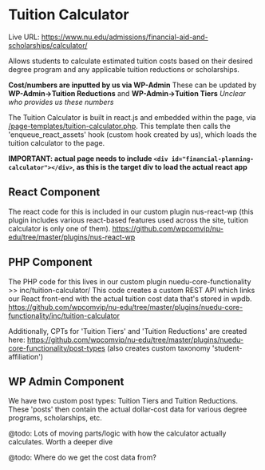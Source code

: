 # Tuition Calculator

Live URL: https://www.nu.edu/admissions/financial-aid-and-scholarships/calculator/

Allows students to calculate estimated tuition costs based on their desired degree program and any applicable tuition reductions or scholarships.

**Cost/numbers are inputted by us via WP-Admin**
These can be updated by **WP-Admin->Tuition Reductions** and **WP-Admin->Tuition Tiers**
*Unclear who provides us these numbers*

The Tuition Calculator is built in react.js and embedded within the page, via [/page-templates/tuition-calculator.php](https://github.com/wpcomvip/nu-edu/blob/master/themes/national-university-hotb/page-templates/tuition-calculator.php). 
This template then calls the 'enqueue_react_assets' hook (custom hook created by us), which loads the tuition calculator to the page. 

**IMPORTANT: actual page needs to include `<div id="financial-planning-calculator"></div>`, as this is the target div to load the actual react app**

## React Component
The react code for this is included in our custom plugin nus-react-wp (this plugin includes various react-based features used across the site, tuition calculator is only one of them).
https://github.com/wpcomvip/nu-edu/tree/master/plugins/nus-react-wp

## PHP Component
The PHP code for this lives in our custom plugin nuedu-core-functionality >> inc/tuition-calculator/
This code creates a custom REST API which links our React front-end with the actual tuition cost data that's stored in wpdb.
https://github.com/wpcomvip/nu-edu/tree/master/plugins/nuedu-core-functionality/inc/tuition-calculator

Additionally, CPTs for 'Tuition Tiers' and 'Tuition Reductions' are created here:
https://github.com/wpcomvip/nu-edu/tree/master/plugins/nuedu-core-functionality/post-types
(also creates custom taxonomy 'student-affiliation')

## WP Admin Component
We have two custom post types: Tuition Tiers and Tuition Reductions. These 'posts' then contain the actual dollar-cost data for various degree programs, scholarships, etc.


@todo: Lots of moving parts/logic with how the calculator actually calculates. Worth a deeper dive

@todo: Where do we get the cost data from?